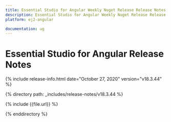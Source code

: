 ```yaml
---
title: Essential Studio for Angular Weekly Nuget Release Release Notes  
description: Essential Studio for Angular Weekly Nuget Release Release Notes  
platform: ej2-angular

documentation: ug
---
```


# Essential Studio for  Angular  Release Notes  

{% include release-info.html date="October 27, 2020"   version="v18.3.44"  %} 

{% directory path: _includes/release-notes/v18.3.44 %}

{% include {{file.url}} %}

{% enddirectory %}
